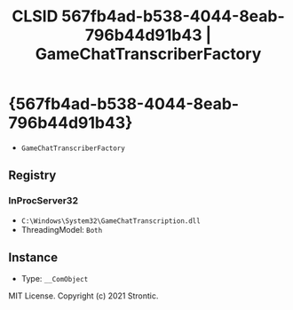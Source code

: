 ﻿---
title: "CLSID 567fb4ad-b538-4044-8eab-796b44d91b43 | GameChatTranscriberFactory"
excerpt: What is COM-Object CLSID 567fb4ad-b538-4044-8eab-796b44d91b43?
---

# {567fb4ad-b538-4044-8eab-796b44d91b43}

* `GameChatTranscriberFactory`

## Registry


### InProcServer32

* `C:\Windows\System32\GameChatTranscription.dll`
* ThreadingModel: `Both`

## Instance

* Type: `__ComObject`

MIT License. Copyright (c) 2021 Strontic.


